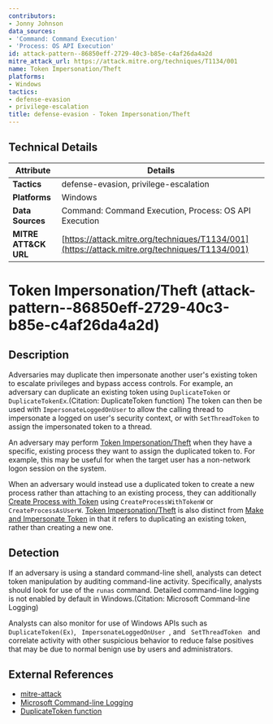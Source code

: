 ```yaml
---
contributors:
- Jonny Johnson
data_sources:
- 'Command: Command Execution'
- 'Process: OS API Execution'
id: attack-pattern--86850eff-2729-40c3-b85e-c4af26da4a2d
mitre_attack_url: https://attack.mitre.org/techniques/T1134/001
name: Token Impersonation/Theft
platforms:
- Windows
tactics:
- defense-evasion
- privilege-escalation
title: defense-evasion - Token Impersonation/Theft
---
```


## Technical Details

| Attribute | Details |
|-----------|----------|
| **Tactics** | defense-evasion, privilege-escalation |
| **Platforms** | Windows |
| **Data Sources** | Command: Command Execution, Process: OS API Execution |
| **MITRE ATT&CK URL** | [https://attack.mitre.org/techniques/T1134/001](https://attack.mitre.org/techniques/T1134/001) |

# Token Impersonation/Theft (attack-pattern--86850eff-2729-40c3-b85e-c4af26da4a2d)

## Description
Adversaries may duplicate then impersonate another user's existing token to escalate privileges and bypass access controls. For example, an adversary can duplicate an existing token using `DuplicateToken` or `DuplicateTokenEx`.(Citation: DuplicateToken function) The token can then be used with `ImpersonateLoggedOnUser` to allow the calling thread to impersonate a logged on user's security context, or with `SetThreadToken` to assign the impersonated token to a thread.

An adversary may perform [Token Impersonation/Theft](https://attack.mitre.org/techniques/T1134/001) when they have a specific, existing process they want to assign the duplicated token to. For example, this may be useful for when the target user has a non-network logon session on the system.

When an adversary would instead use a duplicated token to create a new process rather than attaching to an existing process, they can additionally [Create Process with Token](https://attack.mitre.org/techniques/T1134/002) using `CreateProcessWithTokenW` or `CreateProcessAsUserW`. [Token Impersonation/Theft](https://attack.mitre.org/techniques/T1134/001) is also distinct from [Make and Impersonate Token](https://attack.mitre.org/techniques/T1134/003) in that it refers to duplicating an existing token, rather than creating a new one.

## Detection
If an adversary is using a standard command-line shell, analysts can detect token manipulation by auditing command-line activity. Specifically, analysts should look for use of the <code>runas</code> command. Detailed command-line logging is not enabled by default in Windows.(Citation: Microsoft Command-line Logging)

Analysts can also monitor for use of Windows APIs such as <code>DuplicateToken(Ex)</code>, <code> ImpersonateLoggedOnUser </code>, and <code> SetThreadToken </code> and correlate activity with other suspicious behavior to reduce false positives that may be due to normal benign use by users and administrators.

## External References
- [mitre-attack](https://attack.mitre.org/techniques/T1134/001)
- [Microsoft Command-line Logging](https://technet.microsoft.com/en-us/windows-server-docs/identity/ad-ds/manage/component-updates/command-line-process-auditing)
- [DuplicateToken function](https://learn.microsoft.com/en-us/windows/win32/api/securitybaseapi/nf-securitybaseapi-duplicatetoken)
